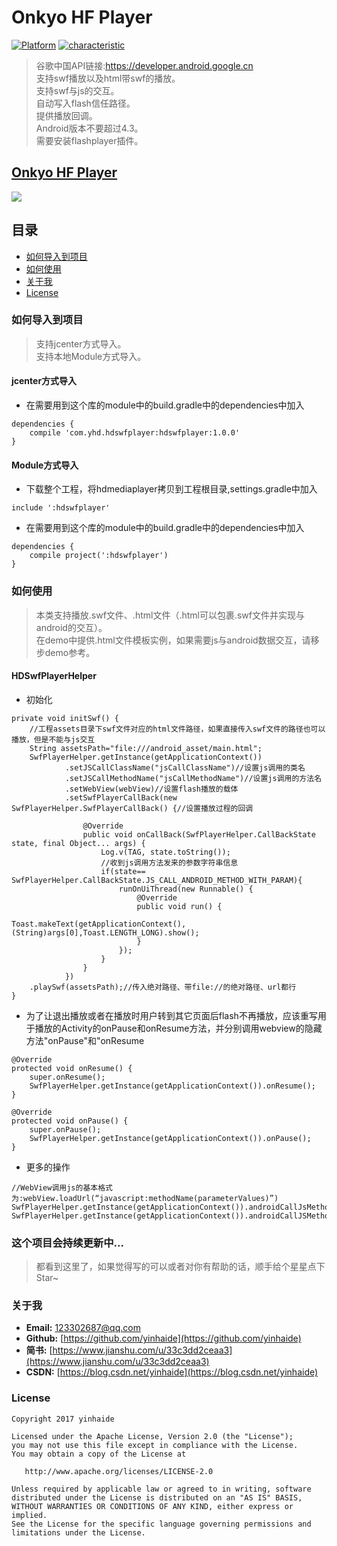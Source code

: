 # Onkyo HF Player
[![Platform](https://img.shields.io/badge/平台-%20Android%20-brightgreen.svg)](https://github.com/yinhaide/HDBluetooth/wiki)
[![characteristic](https://img.shields.io/badge/特点-%20轻量级%20%7C%20简单易用%20%20%7C%20稳定%20-brightgreen.svg)](https://github.com/yinhaide/HDBluetooth/wiki)
> 谷歌中国API链接:https://developer.android.google.cn <br/>
> 支持swf播放以及html带swf的播放。 <br/>
> 支持swf与js的交互。 <br/>
> 自动写入flash信任路径。 <br/>
> 提供播放回调。 <br/>
> Android版本不要超过4.3。 <br/>
> 需要安装flashplayer插件。 <br/>
## [Onkyo HF Player](https://aapks.com/apk/hf-player/)

![](https://github.com/yinhaide/HDSwfPlayer/raw/master/resource/swfplayer.gif)

## 目录
* [如何导入到项目](#Import)
* [如何使用](#Use)
* [关于我](#About)
* [License](#License)

<a name="Import"></a>
### 如何导入到项目
> 支持jcenter方式导入。 <br/>
> 支持本地Module方式导入。 <br/>

#### jcenter方式导入

* 在需要用到这个库的module中的build.gradle中的dependencies中加入

```
dependencies {
    compile 'com.yhd.hdswfplayer:hdswfplayer:1.0.0'
}
```

#### Module方式导入

* 下载整个工程，将hdmediaplayer拷贝到工程根目录,settings.gradle中加入

```
include ':hdswfplayer'
```

* 在需要用到这个库的module中的build.gradle中的dependencies中加入

```
dependencies {
    compile project(':hdswfplayer')
}
```

<a name="Use"></a>
### 如何使用
> 本类支持播放.swf文件、.html文件（.html可以包裹.swf文件并实现与android的交互）。 <br/>
> 在demo中提供.html文件模板实例，如果需要js与android数据交互，请移步demo参考。 <br/>

#### HDSwfPlayerHelper

* 初始化

```
private void initSwf() {
    //工程assets目录下swf文件对应的html文件路径，如果直接传入swf文件的路径也可以播放，但是不能与js交互
    String assetsPath="file:///android_asset/main.html";
    SwfPlayerHelper.getInstance(getApplicationContext())
            .setJSCallClassName("jsCallClassName")//设置js调用的类名
            .setJSCallMethodName("jsCallMethodName")//设置js调用的方法名
            .setWebView(webView)//设置flash播放的载体
            .setSwfPlayerCallBack(new SwfPlayerHelper.SwfPlayerCallBack() {//设置播放过程的回调

                @Override
                public void onCallBack(SwfPlayerHelper.CallBackState state, final Object... args) {
                    Log.v(TAG, state.toString());
                    //收到js调用方法发来的参数字符串信息
                    if(state== SwfPlayerHelper.CallBackState.JS_CALL_ANDROID_METHOD_WITH_PARAM){
                        runOnUiThread(new Runnable() {
                            @Override
                            public void run() {
                                Toast.makeText(getApplicationContext(),(String)args[0],Toast.LENGTH_LONG).show();
                            }
                        });
                    }
                }
            })
    .playSwf(assetsPath);//传入绝对路径、带file://的绝对路径、url都行
}
```

* 为了让退出播放或者在播放时用户转到其它页面后flash不再播放，应该重写用于播放的Activity的onPause和onResume方法，并分别调用webview的隐藏方法"onPause"和"onResume

```
@Override
protected void onResume() {
    super.onResume();
    SwfPlayerHelper.getInstance(getApplicationContext()).onResume();
}

@Override
protected void onPause() {
    super.onPause();
    SwfPlayerHelper.getInstance(getApplicationContext()).onPause();
}
```

* 更多的操作

```
//WebView调用js的基本格式为:webView.loadUrl(“javascript:methodName(parameterValues)”)
SwfPlayerHelper.getInstance(getApplicationContext()).androidCallJsMethod("jsMethodString");
SwfPlayerHelper.getInstance(getApplicationContext()).androidCallJSMethodWithReturn("jsMethodString");
```

<a name="About"></a>
### 这个项目会持续更新中... 
> 都看到这里了，如果觉得写的可以或者对你有帮助的话，顺手给个星星点下Star~

### 关于我
+ **Email:** [123302687@qq.com](123302687@qq.com)
+ **Github:** [https://github.com/yinhaide](https://github.com/yinhaide)
+ **简书:** [https://www.jianshu.com/u/33c3dd2ceaa3](https://www.jianshu.com/u/33c3dd2ceaa3)
+ **CSDN:** [https://blog.csdn.net/yinhaide](https://blog.csdn.net/yinhaide)

### License

    Copyright 2017 yinhaide
    
    Licensed under the Apache License, Version 2.0 (the "License");
    you may not use this file except in compliance with the License.
    You may obtain a copy of the License at
    
       http://www.apache.org/licenses/LICENSE-2.0
    
    Unless required by applicable law or agreed to in writing, software
    distributed under the License is distributed on an "AS IS" BASIS,
    WITHOUT WARRANTIES OR CONDITIONS OF ANY KIND, either express or implied.
    See the License for the specific language governing permissions and
    limitations under the License.
